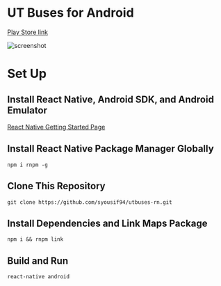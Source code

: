 # UT Buses for Android

[Play Store link](https://play.google.com/store/apps/details?id=com.utbuses&hl=en)

![screenshot](https://i.imgur.com/py0xlid.png "Screenshot")

# Set Up

## Install React Native, Android SDK, and Android Emulator

[React Native Getting Started Page](https://facebook.github.io/react-native/docs/getting-started.html#content)

## Install React Native Package Manager Globally

`npm i rnpm -g`

## Clone This Repository

`git clone https://github.com/syousif94/utbuses-rn.git`

## Install Dependencies and Link Maps Package

`npm i && rnpm link`

## Build and Run

`react-native android`

